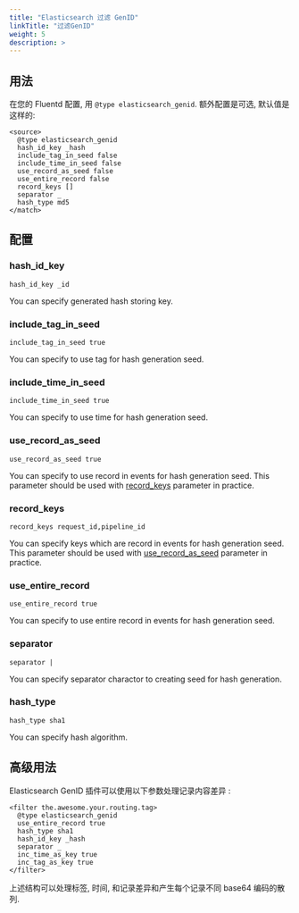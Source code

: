 ```yaml
---
title: "Elasticsearch 过滤 GenID"
linkTitle: "过滤GenID"
weight: 5
description: >
---
```


## 用法

在您的 Fluentd 配置, 用 `@type elasticsearch_genid`.
额外配置是可选, 默认值是这样的:

```
<source>
  @type elasticsearch_genid
  hash_id_key _hash
  include_tag_in_seed false
  include_time_in_seed false
  use_record_as_seed false
  use_entire_record false
  record_keys []
  separator _
  hash_type md5
</match>
```

## 配置

### hash_id_key

```
hash_id_key _id
```

You can specify generated hash storing key.

### include_tag_in_seed

```
include_tag_in_seed true
```

You can specify to use tag for hash generation seed.

### include_time_in_seed

```
include_time_in_seed true
```

You can specify to use time for hash generation seed.

### use_record_as_seed

```
use_record_as_seed true
```

You can specify to use record in events for hash generation seed. This parameter should be used with [record_keys](#record_keys) parameter in practice.

### record_keys

```
record_keys request_id,pipeline_id
```

You can specify keys which are record in events for hash generation seed. This parameter should be used with [use_record_as_seed](#use_record_as_seed) parameter in practice.

### use_entire_record

```
use_entire_record true
```

You can specify to use entire record in events for hash generation seed.

### separator

```
separator |
```

You can specify separator charactor to creating seed for hash generation.

### hash_type

```
hash_type sha1
```

You can specify hash algorithm.

## 高级用法

Elasticsearch GenID 插件可以使用以下参数处理记录内容差异 :

```aconf
<filter the.awesome.your.routing.tag>
  @type elasticsearch_genid
  use_entire_record true
  hash_type sha1
  hash_id_key _hash
  separator _
  inc_time_as_key true
  inc_tag_as_key true
</filter>
```

上述结构可以处理标签, 时间, 和记录差异和产生每个记录不同 base64 编码的散列.
